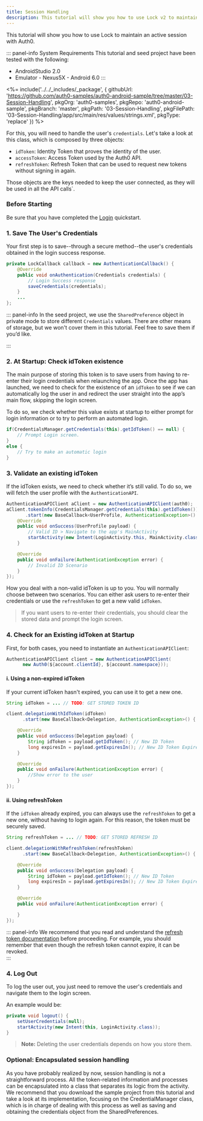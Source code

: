 ```yaml
---
title: Session Handling
description: This tutorial will show you how to use Lock v2 to maintain a session’s connectivity.
---
```


This tutorial will show you how to use Lock to maintain an active session with Auth0.

::: panel-info System Requirements
This tutorial and seed project have been tested with the following:

* AndroidStudio 2.0
* Emulator - Nexus5X - Android 6.0
:::

 <%= include('../../_includes/_package', {
  githubUrl: 'https://github.com/auth0-samples/auth0-android-sample/tree/master/03-Session-Handling',
  pkgOrg: 'auth0-samples',
  pkgRepo: 'auth0-android-sample',
  pkgBranch: 'master',
  pkgPath: '03-Session-Handling',
  pkgFilePath: '03-Session-Handling/app/src/main/res/values/strings.xml',
  pkgType: 'replace'
}) %>


For this, you will need to handle the user's `credentials`. Let's take a look at this class, which is composed by three objects:

* ``idToken``: Identity Token that proves the identity of the user.
* ``accessToken``: Access Token used by the Auth0 API.
* ``refreshToken``: Refresh Token that can be used to request new tokens without signing in again.

Those objects are the keys needed to keep the user connected, as they will be used in all the API calls`.

### Before Starting

Be sure that you have completed the [Login](01-login.md) quickstart.

### 1. Save The User's Credentials

Your first step is to save--through a secure method--the user's credentials obtained in the login success response.

```java
private LockCallback callback = new AuthenticationCallback() {
	@Override
	public void onAuthentication(Credentials credentials) {
		// Login Success response
		saveCredentials(credentials);
	}
	...
};
```

::: panel-info In the seed project, we use the `SharedPreference` object in private mode to store different `Credentials` values. There are other means of storage, but we won't cover them in this tutorial. Feel free to save them if you’d like.

:::

### 2. At Startup: Check idToken existence

The main purpose of storing this token is to save users from having to re-enter their login credentials when relaunching the app. Once the app has launched, we need to check for the existence of an `idToken` to see if we can automatically log the user in and redirect the user straight into the app’s main flow, skipping the login screen.

To do so, we check whether this value exists at startup to either prompt for login information or to try to perform an automated login.

```java
if(CredentialsManager.getCredentials(this).getIdToken() == null) {
	// Prompt Login screen.
}
else {
	// Try to make an automatic login
}
```

### 3. Validate an existing idToken

If the idToken exists, we need to check whether it’s still valid. To do so, we will fetch the user profile with the `AuthenticationAPI`.

```java
AuthenticationAPIClient aClient = new AuthenticationAPIClient(auth0);
aClient.tokenInfo(CredentialsManager.getCredentials(this).getIdToken())
       .start(new BaseCallback<UserProfile, AuthenticationException>() {
	@Override
	public void onSuccess(UserProfile payload) {
		// Valid ID > Navigate to the app's MainActivity
		startActivity(new Intent(LoginActivity.this, MainActivity.class));
	}

	@Override
	public void onFailure(AuthenticationException error) {
		// Invalid ID Scenario		
	}
});
```

How you deal with a non-valid idToken is up to you. You will normally choose between two scenarios. You can either ask users to re-enter their credentials or use the `refreshToken` to get a new valid `idToken`.

>If you want users to re-enter their credentials, you should clear the stored data and prompt the login screen.


### 4. Check for an Existing idToken at Startup

First, for both cases, you need to instantiate an `AuthenticationAPIClient`:

```java
AuthenticationAPIClient client = new AuthenticationAPIClient(
      new Auth0(${account.clientId}, ${account.namespace}));
```

#### i. Using a non-expired idToken

If your current idToken hasn't expired, you can use it to get a new one.

```java
String idToken = ... // TODO: GET STORED TOKEN ID

client.delegationWithIdToken(idToken)
      .start(new BaseCallback<Delegation, AuthenticationException>() {

	@Override
	public void onSuccess(Delegation payload) {
		String idToken = payload.getIdToken(); // New ID Token
		long expiresIn = payload.getExpiresIn(); // New ID Token Expire Date
	}

	@Override
	public void onFailure(AuthenticationException error) {
		//Show error to the user
	}
});
```         

#### ii. Using refreshToken

If the `idToken` already expired, you can always use the `refreshToken` to get a new one, without having to login again. For this reason, the token must be securely saved.

```java
String refreshToken = ... // TODO: GET STORED REFRESH ID

client.delegationWithRefreshToken(refreshToken)
      .start(new BaseCallback<Delegation, AuthenticationException>() {

	@Override
	public void onSuccess(Delegation payload) {
		String idToken = payload.getIdToken(); // New ID Token
		long expiresIn = payload.getExpiresIn(); // New ID Token Expire Date
	}

	@Override
	public void onFailure(AuthenticationException error) {

	}
});
```     
::: panel-info We recommend that you read and understand the [refresh token documentation](/refresh-token) before proceeding. For example, you should remember that even though the refresh token cannot expire, it can be revoked.                
:::

### 4. Log Out

To log the user out, you just need to remove the user's credentials and navigate them to the login screen.

An example would be:

```java
private void logout() {
	setUserCredentials(null);
	startActivity(new Intent(this, LoginActivity.class));
}
```

> **Note:** Deleting the user credentials depends on how you store them.

### Optional: Encapsulated session handling

As you have probably realized by now, session handling is not a straightforward process. All the token-related information and processes can be encapsulated into a class that separates its logic from the activity. We recommend that you download the sample project from this tutorial and take a look at its implementation, focusing on the CredentialManager class, which is in charge of dealing with this process as well as saving and obtaining the credentials object from the SharedPreferences.
